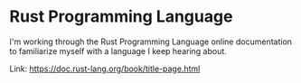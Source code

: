 # Rust Programming Language
I'm working through the Rust Programming Language online documentation to familiarize myself with a language I keep hearing about.

Link: https://doc.rust-lang.org/book/title-page.html